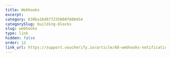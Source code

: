```yaml
---
title: Webhooks
excerpt: 
category: 639ba16d677235008f800454
categorySlug: building-blocks
slug: webhooks
type: link
hidden: false
order: 12
link_url: https://support.voucherify.io/article/68-webhooks-notifications
---
```

